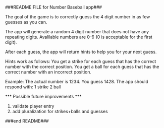 ###README FILE for Number Baseball app###

The goal of the game is to correctly guess the 4 digit number in as few guesses as you can.

The app will generate a random 4 digit number that does not have any repeating digits. Avalilable numbers are 0-9 (0 is acceptable for the first digit).

After each guess, the app will return hints to help you for your next guess.

Hints work as follows:
You get a strike for each guess that has the correct number with the correct position.
You get a ball for each guess that has the correct number with an incorrect position.

Example:
The actual number is 1234.
You guess 1428.
The app should respond with:
	1 strike
	2 ball

*** Possible future improvements ***
1. validate player entry
2. add pluralization for strikes+balls and guesses

###end README###